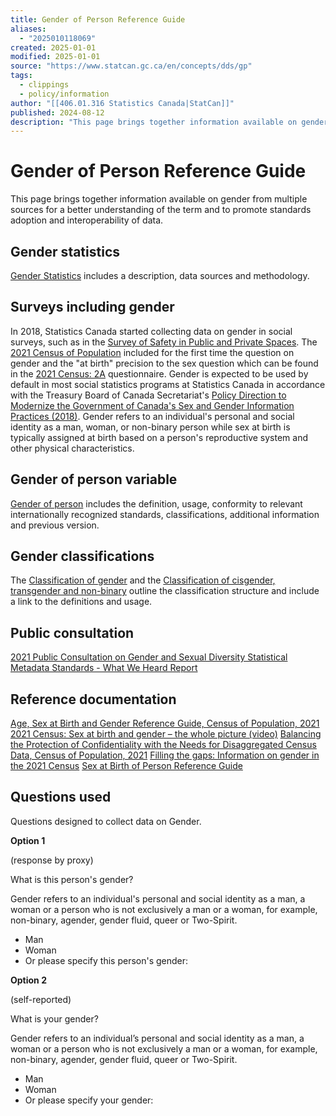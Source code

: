 ```yaml
---
title: Gender of Person Reference Guide
aliases:
  - "2025010118069"
created: 2025-01-01
modified: 2025-01-01
source: "https://www.statcan.gc.ca/en/concepts/dds/gp"
tags:
  - clippings
  - policy/information
author: "[[406.01.316 Statistics Canada|StatCan]]"
published: 2024-08-12
description: "This page brings together information available on gender from multiple sources for a better understanding of the term and to promote standards adoption and interoperability of data. Gender statistics Gender Statistics includes a description, data sources and methodology."
---
```

# Gender of Person Reference Guide
This page brings together information available on gender from multiple sources for a better understanding of the term and to promote standards adoption and interoperability of data.

## Gender statistics

[Gender Statistics](https://www23.statcan.gc.ca/imdb/p2SV.pl?Function=getSurvey&SDDS=5298) includes a description, data sources and methodology.

## Surveys including gender

In 2018, Statistics Canada started collecting data on gender in social surveys, such as in the [Survey of Safety in Public and Private Spaces](https://www23.statcan.gc.ca/imdb/p2SV.pl?Function=getSurvey&SDDS=5256). The [2021 Census of Population](https://www23.statcan.gc.ca/imdb/p2SV.pl?Function=getSurvey&SDDS=3901) included for the first time the question on gender and the "at birth" precision to the sex question which can be found in the [2021 Census: 2A](https://www.statcan.gc.ca/en/statistical-programs/instrument/3901_Q1_V7) questionnaire. Gender is expected to be used by default in most social statistics programs at Statistics Canada in accordance with the Treasury Board of Canada Secretariat's [Policy Direction to Modernize the Government of Canada's Sex and Gender Information Practices (2018)](https://www.canada.ca/en/treasury-board-secretariat/corporate/reports/summary-modernizing-info-sex-gender.html#h-6). Gender refers to an individual's personal and social identity as a man, woman, or non-binary person while sex at birth is typically assigned at birth based on a person's reproductive system and other physical characteristics.

## Gender of person variable

[Gender of person](https://www23.statcan.gc.ca/imdb/p3Var.pl?Function=DEC&Id=410445) includes the definition, usage, conformity to relevant internationally recognized standards, classifications, additional information and previous version.

## Gender classifications

The [Classification of gender](https://www23.statcan.gc.ca/imdb/p3VD.pl?Function=getVD&TVD=1326727) and the [Classification of cisgender, transgender and non-binary](http://www23.statcan.gc.ca/imdb/p3VD.pl?Function=getVD&TVD=1326715) outline the classification structure and include a link to the definitions and usage.

## Public consultation

[2021 Public Consultation on Gender and Sexual Diversity Statistical Metadata Standards - What We Heard Report](https://www.statcan.gc.ca/en/consultation/2021/gender/report)

## Reference documentation

[Age, Sex at Birth and Gender Reference Guide, Census of Population, 2021](https://www12.statcan.gc.ca/census-recensement/2021/ref/98-500/014/98-500-x2021014-eng.cfm)
[2021 Census: Sex at birth and gender – the whole picture (video)](https://www.statcan.gc.ca/en/sc/video/2021-census-gender-and-sex)
[Balancing the Protection of Confidentiality with the Needs for Disaggregated Census Data, Census of Population, 2021](https://www12.statcan.gc.ca/census-recensement/2021/ref/98-26-0005/982600052021001-eng.cfm)
[Filling the gaps: Information on gender in the 2021 Census](https://www12.statcan.gc.ca/census-recensement/2021/ref/98-20-0001/982000012021001-eng.cfm)
[Sex at Birth of Person Reference Guide](https://www.statcan.gc.ca/en/concepts/dds/sbp)

## Questions used

Questions designed to collect data on Gender.

**Option 1**

(response by proxy)

What is this person's gender?

Gender refers to an individual's personal and social identity as a man, a woman or a person who is not exclusively a man or a woman, for example, non-binary, agender, gender fluid, queer or Two-Spirit.

- Man
- Woman
- Or please specify this person's gender:

**Option 2**

(self-reported)

What is your gender?

Gender refers to an individual’s personal and social identity as a man, a woman or a person who is not exclusively a man or a woman, for example, non-binary, agender, gender fluid, queer or Two-Spirit.

- Man
- Woman
- Or please specify your gender:
